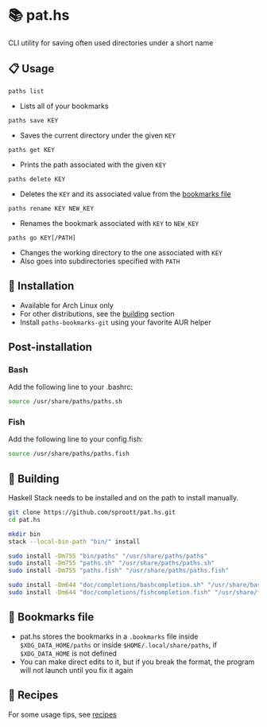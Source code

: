 # 📚 pat.hs

CLI utility for saving often used directories under a short name

## 📋 Usage

`paths list`

- Lists all of your bookmarks

`paths save KEY`

- Saves the current directory under the given `KEY`

`paths get KEY`

- Prints the path associated with the given `KEY`

`paths delete KEY`

- Deletes the `KEY` and its associated value from the [bookmarks file](#-bookmarks-file)

`paths rename KEY NEW_KEY`

- Renames the bookmark associated with `KEY` to `NEW_KEY`

`paths go KEY[/PATH]`

- Changes the working directory to the one associated with `KEY`
- Also goes into subdirectories specified with `PATH`

## 💾 Installation

- Available for Arch Linux only
- For other distributions, see the [building](#-building) section
- Install `paths-bookmarks-git` using your favorite AUR helper

## Post-installation

### Bash

Add the following line to your .bashrc:

```sh
source /usr/share/paths/paths.sh
```

### Fish

Add the following line to your config.fish:

```sh
source /usr/share/paths/paths.fish
```

## 👷 Building

Haskell Stack needs to be installed and on the path to install manually.

```sh
git clone https://github.com/sproott/pat.hs.git
cd pat.hs

mkdir bin
stack --local-bin-path "bin/" install

sudo install -Dm755 "bin/paths" "/usr/share/paths/paths"
sudo install -Dm755 "paths.sh" "/usr/share/paths/paths.sh"
sudo install -Dm755 "paths.fish" "/usr/share/paths/paths.fish"

sudo install -Dm644 "doc/completions/bashcompletion.sh" "/usr/share/bash-completion/completions/paths"
sudo install -Dm644 "doc/completions/fishcompletion.fish" "/usr/share/fish/completions/paths.fish"
```

## 🔧 Bookmarks file

- pat.hs stores the bookmarks in a `.bookmarks` file inside `$XDG_DATA_HOME/paths` or inside `$HOME/.local/share/paths`, if `$XDG_DATA_HOME` is not defined
- You can make direct edits to it, but if you break the format, the program will not launch until you fix it again

## 🍲 Recipes

For some usage tips, see [recipes](doc/recipes/)
